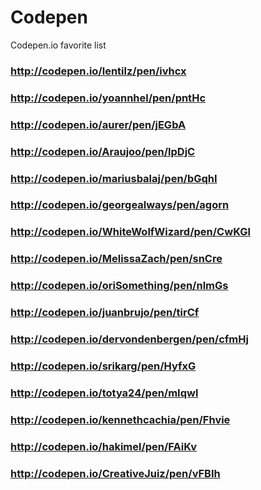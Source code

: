 Codepen
=======

Codepen.io favorite list


### http://codepen.io/lentilz/pen/ivhcx
### http://codepen.io/yoannhel/pen/pntHc
### http://codepen.io/aurer/pen/jEGbA
### http://codepen.io/Araujoo/pen/lpDjC
### http://codepen.io/mariusbalaj/pen/bGqhI
### http://codepen.io/georgealways/pen/agorn
### http://codepen.io/WhiteWolfWizard/pen/CwKGl
### http://codepen.io/MelissaZach/pen/snCre
### http://codepen.io/oriSomething/pen/nlmGs
### http://codepen.io/juanbrujo/pen/tirCf
### http://codepen.io/dervondenbergen/pen/cfmHj
### http://codepen.io/srikarg/pen/HyfxG
### http://codepen.io/totya24/pen/mIqwl
### http://codepen.io/kennethcachia/pen/Fhvie
### http://codepen.io/hakimel/pen/FAiKv
### http://codepen.io/CreativeJuiz/pen/vFBIh
